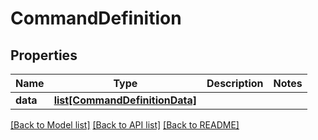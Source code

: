 # CommandDefinition

## Properties
Name | Type | Description | Notes
------------ | ------------- | ------------- | -------------
**data** | [**list[CommandDefinitionData]**](CommandDefinitionData.md) |  | 

[[Back to Model list]](../README.md#documentation-for-models) [[Back to API list]](../README.md#documentation-for-api-endpoints) [[Back to README]](../README.md)


